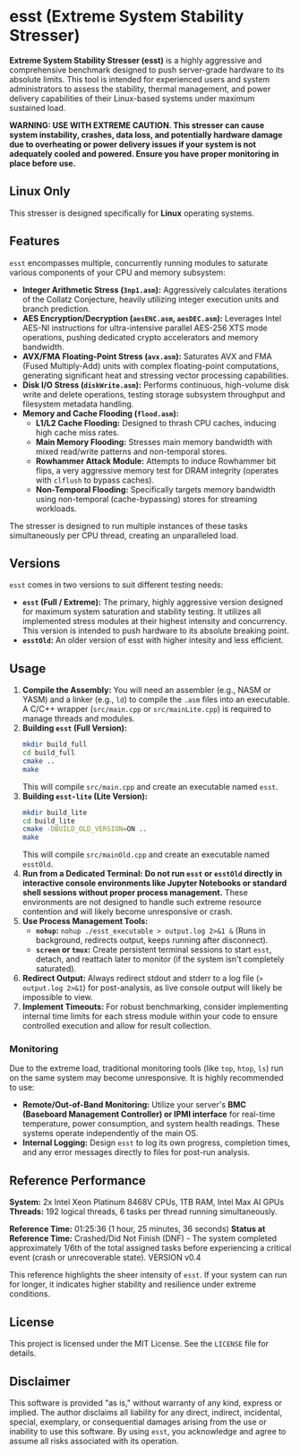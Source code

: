 # esst (Extreme System Stability Stresser)

**Extreme System Stability Stresser (esst)** is a highly aggressive and comprehensive benchmark designed to push server-grade hardware to its absolute limits. This tool is intended for experienced users and system administrators to assess the stability, thermal management, and power delivery capabilities of their Linux-based systems under maximum sustained load.

**WARNING: USE WITH EXTREME CAUTION. This stresser can cause system instability, crashes, data loss, and potentially hardware damage due to overheating or power delivery issues if your system is not adequately cooled and powered. Ensure you have proper monitoring in place before use.**

## Linux Only

This stresser is designed specifically for **Linux** operating systems.

## Features

`esst` encompasses multiple, concurrently running modules to saturate various components of your CPU and memory subsystem:

* **Integer Arithmetic Stress (`3np1.asm`):** Aggressively calculates iterations of the Collatz Conjecture, heavily utilizing integer execution units and branch prediction.
* **AES Encryption/Decryption (`aesENC.asm`, `aesDEC.asm`):** Leverages Intel AES-NI instructions for ultra-intensive parallel AES-256 XTS mode operations, pushing dedicated crypto accelerators and memory bandwidth.
* **AVX/FMA Floating-Point Stress (`avx.asm`):** Saturates AVX and FMA (Fused Multiply-Add) units with complex floating-point computations, generating significant heat and stressing vector processing capabilities.
* **Disk I/O Stress (`diskWrite.asm`):** Performs continuous, high-volume disk write and delete operations, testing storage subsystem throughput and filesystem metadata handling.
* **Memory and Cache Flooding (`flood.asm`):**
    * **L1/L2 Cache Flooding:** Designed to thrash CPU caches, inducing high cache miss rates.
    * **Main Memory Flooding:** Stresses main memory bandwidth with mixed read/write patterns and non-temporal stores.
    * **Rowhammer Attack Module:** Attempts to induce Rowhammer bit flips, a very aggressive memory test for DRAM integrity (operates with `clflush` to bypass caches).
    * **Non-Temporal Flooding:** Specifically targets memory bandwidth using non-temporal (cache-bypassing) stores for streaming workloads.

The stresser is designed to run multiple instances of these tasks simultaneously per CPU thread, creating an unparalleled load.

## Versions

`esst` comes in two versions to suit different testing needs:

* **`esst` (Full / Extreme):** The primary, highly aggressive version designed for maximum system saturation and stability testing. It utilizes all implemented stress modules at their highest intensity and concurrency. This version is intended to push hardware to its absolute breaking point.
* **`esstOld`:** An older version of esst with higher intesity and less efficient.

## Usage

1.  **Compile the Assembly:** You will need an assembler (e.g., NASM or YASM) and a linker (e.g., `ld`) to compile the `.asm` files into an executable. A C/C++ wrapper (`src/main.cpp` or `src/mainLite.cpp`) is required to manage threads and modules.
2.  **Building `esst` (Full Version):**
    ```bash
    mkdir build_full
    cd build_full
    cmake ..
    make
    ```
    This will compile `src/main.cpp` and create an executable named `esst`.
3.  **Building `esst-lite` (Lite Version):**
    ```bash
    mkdir build_lite
    cd build_lite
    cmake -DBUILD_OLD_VERSION=ON ..
    make
    ```
    This will compile `src/mainOld.cpp` and create an executable named `esstOld`.
4.  **Run from a Dedicated Terminal:** **Do not run `esst` or `esstOld` directly in interactive console environments like Jupyter Notebooks or standard shell sessions without proper process management.** These environments are not designed to handle such extreme resource contention and will likely become unresponsive or crash.
5.  **Use Process Management Tools:**
    * **`nohup`:** `nohup ./esst_executable > output.log 2>&1 &` (Runs in background, redirects output, keeps running after disconnect).
    * **`screen` or `tmux`:** Create persistent terminal sessions to start `esst`, detach, and reattach later to monitor (if the system isn't completely saturated).
6.  **Redirect Output:** Always redirect stdout and stderr to a log file (`> output.log 2>&1`) for post-analysis, as live console output will likely be impossible to view.
7.  **Implement Timeouts:** For robust benchmarking, consider implementing internal time limits for each stress module within your code to ensure controlled execution and allow for result collection.

### Monitoring

Due to the extreme load, traditional monitoring tools (like `top`, `htop`, `ls`) run on the same system may become unresponsive. It is highly recommended to use:

* **Remote/Out-of-Band Monitoring:** Utilize your server's **BMC (Baseboard Management Controller) or IPMI interface** for real-time temperature, power consumption, and system health readings. These systems operate independently of the main OS.
* **Internal Logging:** Design `esst` to log its own progress, completion times, and any error messages directly to files for post-run analysis.

## Reference Performance

**System:** 2x Intel Xeon Platinum 8468V CPUs, 1TB RAM, Intel Max AI GPUs
**Threads:** 192 logical threads, 6 tasks per thread running simultaneously.

**Reference Time:** 01:25:36 (1 hour, 25 minutes, 36 seconds)
**Status at Reference Time:** Crashed/Did Not Finish (DNF) - The system completed approximately 1/6th of the total assigned tasks before experiencing a critical event (crash or unrecoverable state). VERSION v0.4

This reference highlights the sheer intensity of `esst`. If your system can run for longer, it indicates higher stability and resilience under extreme conditions.

## License

This project is licensed under the MIT License. See the `LICENSE` file for details.

## Disclaimer

This software is provided "as is," without warranty of any kind, express or implied. The author disclaims all liability for any direct, indirect, incidental, special, exemplary, or consequential damages arising from the use or inability to use this software. By using `esst`, you acknowledge and agree to assume all risks associated with its operation.
